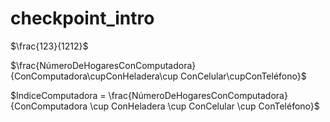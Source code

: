 # checkpoint_intro


$\frac{123}{1212}$


$\frac{NúmeroDeHogaresConComputadora}{ConComputadora\cupConHeladera\cup ConCelular\cupConTeléfono}$


$IndiceComputadora = \frac{NúmeroDeHogaresConComputadora}{ConComputadora \cup ConHeladera \cup ConCelular \cup ConTeléfono}$
